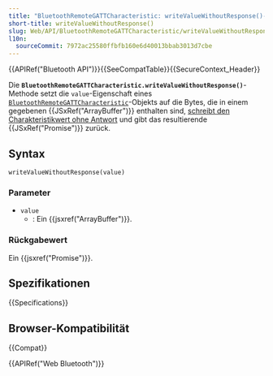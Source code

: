 ```yaml
---
title: "BluetoothRemoteGATTCharacteristic: writeValueWithoutResponse()-Methode"
short-title: writeValueWithoutResponse()
slug: Web/API/BluetoothRemoteGATTCharacteristic/writeValueWithoutResponse
l10n:
  sourceCommit: 7972ac25580ffbfb160e6d40013bbab3013d7cbe
---
```


{{APIRef("Bluetooth API")}}{{SeeCompatTable}}{{SecureContext_Header}}

Die **`BluetoothRemoteGATTCharacteristic.writeValueWithoutResponse()`**-Methode setzt die `value`-Eigenschaft eines [`BluetoothRemoteGATTCharacteristic`](/de/docs/Web/API/BluetoothRemoteGATTCharacteristic)-Objekts auf die Bytes, die in einem gegebenen {{JSxRef("ArrayBuffer")}} enthalten sind, [schreibt den Charakteristikwert ohne Antwort](https://webbluetoothcg.github.io/web-bluetooth/#writecharacteristicvalue) und gibt das resultierende {{JSxRef("Promise")}} zurück.

## Syntax

```js-nolint
writeValueWithoutResponse(value)
```

### Parameter

- `value`
  - : Ein {{jsxref("ArrayBuffer")}}.

### Rückgabewert

Ein {{jsxref("Promise")}}.

## Spezifikationen

{{Specifications}}

## Browser-Kompatibilität

{{Compat}}

{{APIRef("Web Bluetooth")}}
